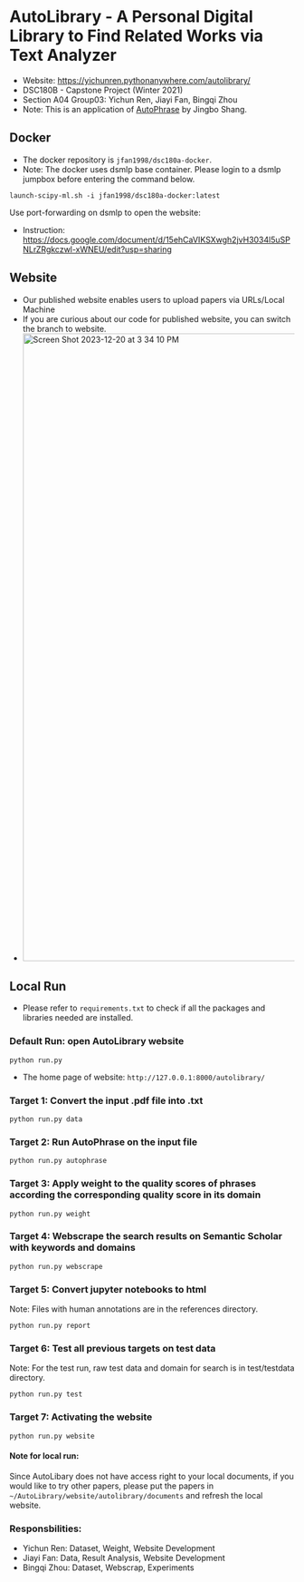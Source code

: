 # AutoLibrary - A Personal Digital Library to Find Related Works via Text Analyzer
- Website: https://yichunren.pythonanywhere.com/autolibrary/
- DSC180B - Capstone Project (Winter 2021)
- Section A04 Group03: Yichun Ren, Jiayi Fan, Bingqi Zhou
- Note: This is an application of [AutoPhrase](https://github.com/shangjingbo1226/AutoPhrase) by Jingbo Shang.

## Docker
- The docker repository is `jfan1998/dsc180a-docker`.
- Note: The docker uses dsmlp base container. Please login to a dsmlp jumpbox before entering the command below.
```
launch-scipy-ml.sh -i jfan1998/dsc180a-docker:latest
```
Use port-forwarding on dsmlp to open the website:
  - Instruction: https://docs.google.com/document/d/15ehCaVIKSXwgh2jvH3034l5uSPNLrZRgkczwl-xWNEU/edit?usp=sharing

## Website
- Our published website enables users to upload papers via URLs/Local Machine
- If you are curious about our code for published website, you can switch the branch to website.
- <img width="1107" alt="Screen Shot 2023-12-20 at 3 34 10 PM" src="https://github.com/YichunRen/AutoLibrary-Scientific-Paper-Keywords-Extraction-/assets/38923159/57f341ba-6f8d-4194-a2c3-aadcaf81d0c2">


## Local Run
- Please refer to `requirements.txt` to check if all the packages and libraries needed are installed.
### Default Run: open AutoLibrary website
```
python run.py
```
- The home page of website: `http://127.0.0.1:8000/autolibrary/`
### Target 1: Convert the input .pdf file into .txt
```
python run.py data
```
### Target 2: Run AutoPhrase on the input file
```
python run.py autophrase
```
### Target 3: Apply weight to the quality scores of phrases according the corresponding quality score in its domain
```
python run.py weight
```
### Target 4: Webscrape the search results on Semantic Scholar with keywords and domains
```
python run.py webscrape
```
### Target 5: Convert jupyter notebooks to html
Note: Files with human annotations are in the references directory.
```
python run.py report
```
### Target 6: Test all previous targets on test data
Note: For the test run, raw test data and domain for search is in test/testdata directory.
```
python run.py test
```
### Target 7: Activating the website
```
python run.py website
```

#### Note for local run:
Since AutoLibary does not have access right to your local documents, if you would like to try other papers, please put the papers in ```~/AutoLibrary/website/autolibrary/documents``` and refresh the local website.

### Responsbilities: 
- Yichun Ren: Dataset, Weight, Website Development
- Jiayi Fan: Data, Result Analysis, Website Development
- Bingqi Zhou: Dataset, Webscrap, Experiments
